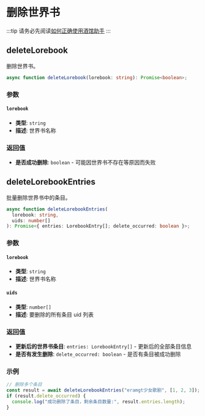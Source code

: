 # 删除世界书

:::tip
请务必先阅读[如何正确使用酒馆助手](/guide/基本用法/如何正确使用酒馆助手.md)
:::

<CustomTOC />

## deleteLorebook

删除世界书。

```typescript
async function deleteLorebook(lorebook: string): Promise<boolean>;
```

### 参数

#### `lorebook`

- **类型**: `string`
- **描述**: 世界书名称

### 返回值

- **是否成功删除**: `boolean` - 可能因世界书不存在等原因而失败

## deleteLorebookEntries

批量删除世界书中的条目。

```typescript
async function deleteLorebookEntries(
  lorebook: string,
  uids: number[]
): Promise<{ entries: LorebookEntry[]; delete_occurred: boolean }>;
```

### 参数

#### `lorebook`

- **类型**: `string`
- **描述**: 世界书名称

#### `uids`

- **类型**: `number[]`
- **描述**: 要删除的所有条目 uid 列表

### 返回值

- **更新后的世界书条目**: `entries: LorebookEntry[]` - 更新后的全部条目信息
- **是否有发生删除**: `delete_occurred: boolean` - 是否有条目被成功删除

### 示例

```typescript
// 删除多个条目
const result = await deleteLorebookEntries("eramgt少女歌剧", [1, 2, 3]);
if (result.delete_occurred) {
  console.log("成功删除了条目，剩余条目数量:", result.entries.length);
}
```
